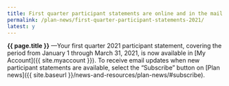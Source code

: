 ```yaml
---
title: First quarter participant statements are online and in the mail
permalink: /plan-news/first-quarter-participant-statements-2021/
latest: y
---
```


**{{ page.title }}** &#8212;Your first quarter 2021 participant statement, covering the period from January 1 through March 31, 2021, is now available in [My Account]({{ site.myaccount }}). To receive email updates when new participant statements are available, select the &#8220;Subscribe&#8221; button on [Plan news]({{ site.baseurl }}/news-and-resources/plan-news/#subscribe).
